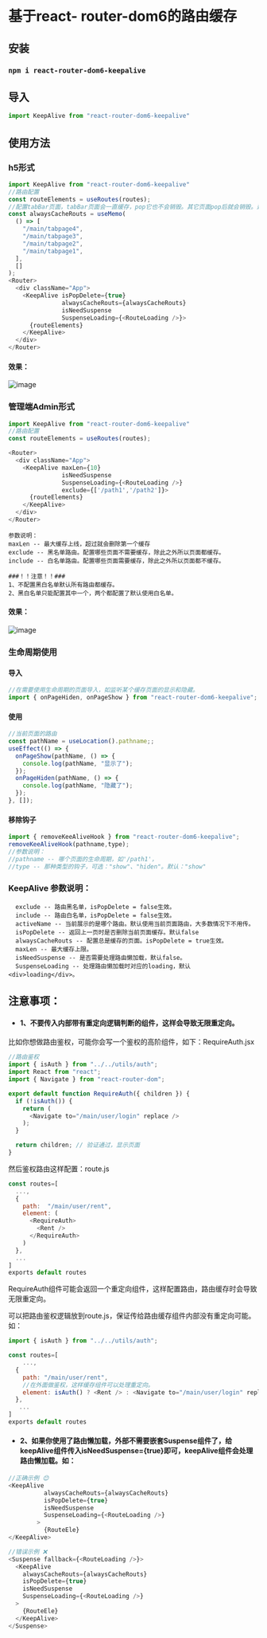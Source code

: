 # 基于react- router-dom6的路由缓存
## 安装
### `npm i react-router-dom6-keepalive`
## 导入
```js
import KeepAlive from "react-router-dom6-keepalive"
```
## 使用方法
### h5形式
```js
import KeepAlive from "react-router-dom6-keepalive"
//路由配置
const routeElements = useRoutes(routes);
//配置tabBar页面，tabBar页面会一直缓存，pop它也不会销毁。其它页面pop后就会销毁。达到类似微信小程序的路由效果。
const alwaysCacheRouts = useMemo(
  () => [
    "/main/tabpage4",
    "/main/tabpage3",
    "/main/tabpage2",
    "/main/tabpage1",
  ],
  []
);
<Router>
  <div className="App">
    <KeepAlive isPopDelete={true}
               alwaysCacheRouts={alwaysCacheRouts}
               isNeedSuspense
               SuspenseLoading={<RouteLoading />}>
      {routeElements}
    </KeepAlive>
  </div>
</Router>
```
#### 效果：
![image](https://github.com/ponyorange/react-router-dom6-keepalive/blob/master/demoGif/h5.GIF?raw=true)
### 管理端Admin形式
```js
import KeepAlive from "react-router-dom6-keepalive"
//路由配置
const routeElements = useRoutes(routes);

<Router>
  <div className="App">
    <KeepAlive maxLen={10} 
               isNeedSuspense 
               SuspenseLoading={<RouteLoading />}
               exclude={['/path1','/path2']}>
      {routeElements}
    </KeepAlive>
  </div>
</Router>
```
```
参数说明： 
maxLen -- 最大缓存上线，超过就会删除第一个缓存
exclude -- 黑名单路由。配置哪些页面不需要缓存，除此之外所以页面都缓存。
include -- 白名单路由。配置哪些页面需要缓存，除此之外所以页面都不缓存。

###！！注意！！###
1、不配置黑白名单默认所有路由都缓存。
2、黑白名单只能配置其中一个，两个都配置了默认使用白名单。
```
#### 效果：
![image](https://github.com/ponyorange/react-router-dom6-keepalive/blob/master/demoGif/admin.GIF?raw=true)

### 生命周期使用
#### 导入
```js
//在需要使用生命周期的页面导入，如监听某个缓存页面的显示和隐藏。
import { onPageHiden, onPageShow } from "react-router-dom6-keepalive";
```
#### 使用
```js
//当前页面的路由
const pathName = useLocation().pathname;;
useEffect(() => {
  onPageShow(pathName, () => {
    console.log(pathName, "显示了");
  });
  onPageHiden(pathName, () => {
    console.log(pathName, "隐藏了");
  });
}, []);
```
#### 移除钩子
```js
import { removeKeeAliveHook } from "react-router-dom6-keepalive";
removeKeeAliveHook(pathname,type);
//参数说明：
//pathname -- 哪个页面的生命周期，如'/path1'，
//type -- 那种类型的钩子，可选："show"、"hiden"。默认："show"
```
### KeepAlive 参数说明：
```
  exclude -- 路由黑名单，isPopDelete = false生效。
  include -- 路由白名单，isPopDelete = false生效。
  activeName -- 当前展示的是哪个路由。默认使用当前页面路由，大多数情况下不用传。
  isPopDelete -- 返回上一页时是否删除当前页面缓存。默认false
  alwaysCacheRouts -- 配置总是缓存的页面。isPopDelete = true生效。
  maxLen -- 最大缓存上限。
  isNeedSuspense -- 是否需要处理路由懒加载，默认false。
  SuspenseLoading -- 处理路由懒加载时对应的loading，默认<div>loading</div>。
```
## 注意事项：

* #### 1、不要传入内部带有重定向逻辑判断的组件，这样会导致无限重定向。

比如你想做路由鉴权，可能你会写一个鉴权的高阶组件，如下：RequireAuth.jsx

```js
//路由鉴权
import { isAuth } from "../../utils/auth";
import React from "react";
import { Navigate } from "react-router-dom";

export default function RequireAuth({ children }) {
  if (!isAuth()) {
    return (
      <Navigate to="/main/user/login" replace />
    );
  }

  return children; // 验证通过，显示页面
}
```
然后鉴权路由这样配置：route.js
```js
const routes=[
  ...,
  {
    path:  "/main/user/rent",
    element: (
      <RequireAuth>
        <Rent />
      </RequireAuth>
    )
  },
  ...
]
exports default routes
```
RequireAuth组件可能会返回一个重定向组件，这样配置路由，路由缓存时会导致无限重定向。

可以把路由鉴权逻辑放到route.js，保证传给路由缓存组件内部没有重定向可能。如：
```js
import { isAuth } from "../../utils/auth";

const routes=[
    ...,
  {
    path: "/main/user/rent",
    //在外面做鉴权，这样缓存组件可以处理重定向。
    element: isAuth() ? <Rent /> : <Navigate to="/main/user/login" replace />
  },
   ...
]
exports default routes
```
* #### 2、如果你使用了路由懒加载，外部不需要嵌套Suspense组件了，给keepAlive组件传入isNeedSuspense={true}即可，keepAlive组件会处理路由懒加载。如：
```js
//正确示例 😊
<KeepAlive
          alwaysCacheRouts={alwaysCacheRouts}
          isPopDelete={true}
          isNeedSuspense
          SuspenseLoading={<RouteLoading />}
        >
          {RouteEle}
</KeepAlive>
```

```js
//错误示例 ❌
<Suspense fallback={<RouteLoading />}>
  <KeepAlive
    alwaysCacheRouts={alwaysCacheRouts}
    isPopDelete={true}
    isNeedSuspense
    SuspenseLoading={<RouteLoading />}
  >
    {RouteEle}
  </KeepAlive>
</Suspense>
```
